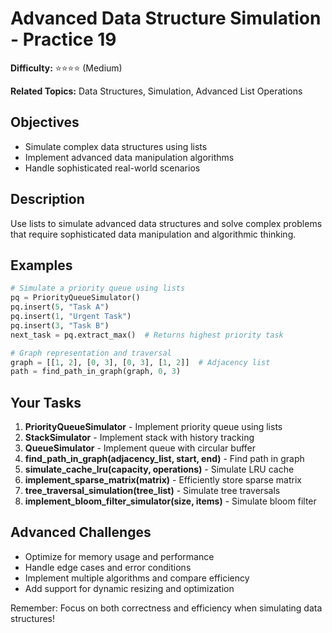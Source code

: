 # Advanced Data Structure Simulation - Practice 19

**Difficulty:** ⭐⭐⭐⭐ (Medium)

**Related Topics:** Data Structures, Simulation, Advanced List Operations

## Objectives

- Simulate complex data structures using lists
- Implement advanced data manipulation algorithms
- Handle sophisticated real-world scenarios

## Description

Use lists to simulate advanced data structures and solve complex problems that require sophisticated data manipulation and algorithmic thinking.

## Examples

```python
# Simulate a priority queue using lists
pq = PriorityQueueSimulator()
pq.insert(5, "Task A")
pq.insert(1, "Urgent Task")
pq.insert(3, "Task B")
next_task = pq.extract_max()  # Returns highest priority task

# Graph representation and traversal
graph = [[1, 2], [0, 3], [0, 3], [1, 2]]  # Adjacency list
path = find_path_in_graph(graph, 0, 3)
```

## Your Tasks

1. **PriorityQueueSimulator** - Implement priority queue using lists
2. **StackSimulator** - Implement stack with history tracking
3. **QueueSimulator** - Implement queue with circular buffer
4. **find_path_in_graph(adjacency_list, start, end)** - Find path in graph
5. **simulate_cache_lru(capacity, operations)** - Simulate LRU cache
6. **implement_sparse_matrix(matrix)** - Efficiently store sparse matrix
7. **tree_traversal_simulation(tree_list)** - Simulate tree traversals
8. **implement_bloom_filter_simulator(size, items)** - Simulate bloom filter

## Advanced Challenges

- Optimize for memory usage and performance
- Handle edge cases and error conditions
- Implement multiple algorithms and compare efficiency
- Add support for dynamic resizing and optimization

Remember: Focus on both correctness and efficiency when simulating data structures!